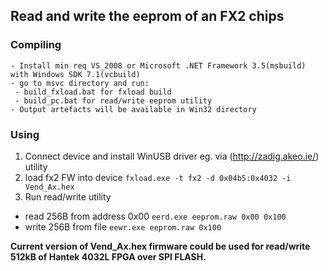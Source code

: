 ## Read and write the eeprom of an FX2 chips

### Compiling
```
- Install min req VS_2008 or Microsoft .NET Framework 3.5(msbuild) with Windows SDK 7.1(vcbuild)
- go to msvc directory and run:
 - build_fxload.bat for fxload build
 - build_pc.bat for read/write eeprom utility
- Output artefacts will be available in Win32 directory
```

### Using
1. Connect device and install WinUSB driver eg. via (http://zadig.akeo.ie/) utility
2. load fx2 FW into device
`fxload.exe -t fx2 -d 0x04b5:0x4032 -i Vend_Ax.hex`
3. Run read/write utility
  * read 256B from address 0x00 `eerd.exe eeprom.raw 0x00 0x100`
  * write 256B from file `eewr.exe eeprom.raw 0x100`

**Current version of Vend_Ax.hex firmware could be used for read/write 512kB of Hantek 4032L FPGA over SPI FLASH.**
